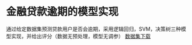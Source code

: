# 金融贷款逾期的模型实现
通过给定数据集预测贷款用户是否会逾期，采用逻辑回归，SVM，决策树三种模型实现，并给出评分（数据无预处理，模型无调参）
[数据集下载](https://pan.baidu.com/s/1dtHJiV6zMbf_fWPi-dZ95g)
